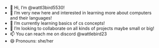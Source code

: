 - 👋 Hi, I’m @wattl3bird5530!
- 👀 I’m very new here and interested in learning more about computers and their languages!
- 🌱 I’m currently learning basics of cs concepts!
- 💞️ I’m looking to collaborate on all kinds of projects maybe small or big! 
- 📫 You can reach me on discord @wattlebird23
- 😄 Pronouns: she/her


<!---
wattl3bird5530/wattl3bird5530 is a ✨ special ✨ repository because its `README.md` (this file) appears on your GitHub profile.
You can click the Preview link to take a look at your changes.
--->
